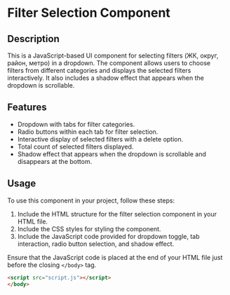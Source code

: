 # Filter Selection Component

## Description
This is a JavaScript-based UI component for selecting filters (ЖК, округ, район, метро) in a dropdown. The component allows users to choose filters from different categories and displays the selected filters interactively. It also includes a shadow effect that appears when the dropdown is scrollable.

## Features
- Dropdown with tabs for filter categories.
- Radio buttons within each tab for filter selection.
- Interactive display of selected filters with a delete option.
- Total count of selected filters displayed.
- Shadow effect that appears when the dropdown is scrollable and disappears at the bottom.

## Usage
To use this component in your project, follow these steps:

1. Include the HTML structure for the filter selection component in your HTML file.
2. Include the CSS styles for styling the component.
3. Include the JavaScript code provided for dropdown toggle, tab interaction, radio button selection, and shadow effect.

Ensure that the JavaScript code is placed at the end of your HTML file just before the closing `</body>` tag.

```html
<script src="script.js"></script>
</body>
